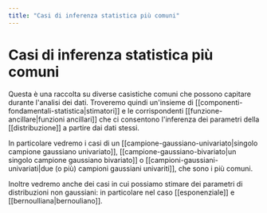 ```yaml
---
title: "Casi di inferenza statistica più comuni"
---
```

# Casi di inferenza statistica più comuni
Questa è una raccolta su diverse casistiche comuni che possono capitare durante l'analisi dei dati. Troveremo quindi un'insieme di [[componenti-fondamentali-statistica|stimatori]] e le corrispondenti [[funzione-ancillare|funzioni ancillari]] che ci consentono l'inferenza dei parametri della [[distribuzione]] a partire dai dati stessi.

In particolare vedremo i casi di un [[campione-gaussiano-univariato|singolo campione gaussiano univariato]], [[campione-gaussiano-bivariato|un singolo campione gaussiano bivariato]] o [[campioni-gaussiani-univariati|due (o più) campioni gaussiani univariti]], che sono i più comuni.

Inoltre vedremo anche dei casi in cui possiamo stimare dei parametri di distribuzioni non gaussiani: in particolare nel caso [[esponenziale]] e [[bernoulliana|bernouliano]].
